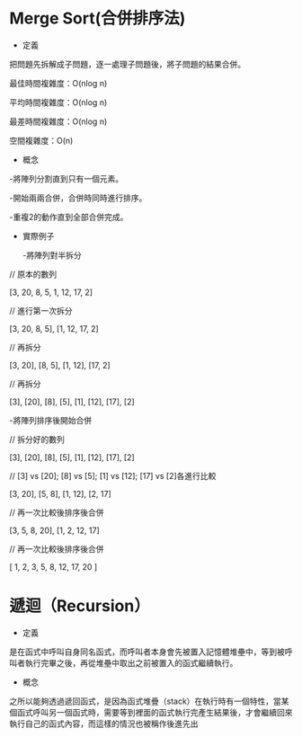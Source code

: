 #    Merge Sort(合併排序法)
* 定義

把問題先拆解成子問題，逐一處理子問題後，將子問題的結果合併。

最佳時間複雜度：O(nlog n)

平均時間複雜度：O(nlog n)

最差時間複雜度：O(nlog n)

空間複雜度：O(n)

* 概念

 -將陣列分割直到只有一個元素。
 
 -開始兩兩合併，合併時同時進行排序。
 
 -重複2的動作直到全部合併完成。
   
* 實際例子

  -將陣列對半拆分

// 原本的數列

[3, 20, 8, 5, 1, 12, 17, 2]

// 進行第一次拆分

[3, 20, 8, 5], [1, 12, 17, 2]

// 再拆分

[3, 20], [8, 5], [1, 12], [17, 2]

// 再拆分

[3], [20], [8], [5], [1], [12], [17], [2]

  -將陣列排序後開始合併

// 拆分好的數列

[3], [20], [8], [5], [1], [12], [17], [2]

// [3] vs [20]; [8] vs [5]; [1] vs [12]; [17] vs [2]各進行比較

[3, 20], [5, 8], [1, 12], [2, 17]

// 再一次比較後排序後合併

[3, 5, 8, 20], [1, 2, 12, 17]

// 再一次比較後排序後合併

[ 1, 2, 3, 5, 8, 12, 17, 20 ]

#    遞迴（Recursion）
* 定義

是在函式中呼叫自身同名函式，而呼叫者本身會先被置入記憶體堆壘中，等到被呼叫者執行完畢之後，再從堆壘中取出之前被置入的函式繼續執行。

* 概念

之所以能夠透過遞回函式，是因為函式堆疊（stack）在執行時有一個特性，當某個函式呼叫另一個函式時，需要等到裡面的函式執行完產生結果後，才會繼續回來執行自己的函式內容，而這樣的情況也被稱作後進先出


